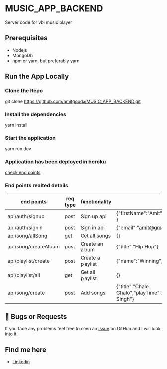 # MUSIC_APP_BACKEND
Server code for vbi music player

##  Prerequisites
* Nodejs
* MongoDb
* npm or yarn, but preferably yarn

## Run the App Locally

### Clone the Repo
git clone https://github.com/amitgouda/MUSIC_APP_BACKEND.git

### Install the dependencies
yarn install

### Start the application
 yarn run dev

### Application has been deployed in heroku
 [check end points](https://vbimusicplayerserver.herokuapp.com/api/check)

### End points realted details
| end points           | req type | functionality     | sample param                                                                         |
|----------------------|----------|-------------------|--------------------------------------------------------------------------------------|
| api/auth/signup      | post     | Sign up api       | {"firstName":"Amit","lastName":"gouda","email":"xyz@gmail.com","password":123456   } |
| api/auth/signin      | post     | Sign in api       |{"email":"amit@gmail.com","password":"123456"} |
| api/song/allSong     | get      | Get all songs     |  {}                                                                                    |
| api/song/createAlbum | post     | Create an album   |  {"title":"Hip Hop"}                                                                                    |
| api/playlist/create  | post     | Create a playlist |   {"name":"Winning",  "songsIdArray":["5fab6b38832b7220a4b30eb5"]}                                                                                   |
| api/playlist/all     | get      | Get all playlist  | {}                                                                                     |
| api/song/create      | post     | Add songs         |   {"title":"Chale Chalo","playTime":7010,"albumId":"5fab699d832b7220a4b30eaf","singer":"Arjit Singh"} |

## 🐛 Bugs or Requests

If you face any problems feel free to open an [issue](https://github.com/amitgouda/MUSIC_APP_BACKEND/issues/new) on GitHub and I will look into it.

 ##  Find me here
* [Linkedin](https://www.linkedin.com/in/amit-gouda-549871160/)